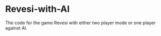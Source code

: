 # Revesi-with-AI

The code for the game Revesi with either two player mode or one player against AI.
